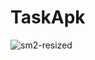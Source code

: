 # TaskApk

![sm2-resized](https://user-images.githubusercontent.com/96374042/197412778-f9320948-2a6f-46a8-9878-4e3fc9f9f1fb.gif)

